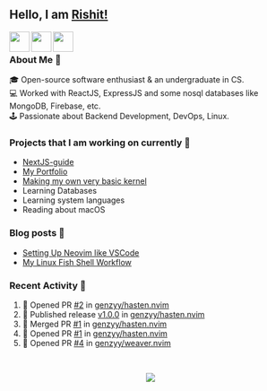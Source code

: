 ## Hello, I am [Rishit!](https://portfolio-genzyy.vercel.app/)

<a href="https://www.linkedin.com/in/rishit-pandey/" target="_blank">
    <img align="left" width="36px" src="https://img.icons8.com/fluency/48/000000/linkedin.png"/>
</a>

<a href="mailto:rishpandey8097@gmail.com" target="_blank">
    <img align="left" width="36px" src="https://img.icons8.com/plasticine/48/000000/gmail-new.png"/>
</a>

<a href="https://drive.google.com/file/d/1qCkZMKmikRYXOyqVC-taDFac7ZNDlGWe/view?usp=sharing" target="_blank">
    <img align="left" width="36px" src="https://img.icons8.com/external-itim2101-lineal-color-itim2101/64/000000/external-resume-human-resources-itim2101-lineal-color-itim2101.png"/>
</a>

<br />

### About Me 🚀

🎓 Open-source software enthusiast & an undergraduate in CS. <br />
💻 Worked with ReactJS, ExpressJS and some nosql databases like MongoDB, Firebase, etc. <br />
🕹️ Passionate about Backend Development, DevOps, Linux. <br />

### Projects that I am working on currently 🚧

- [NextJS-guide](https://github.com/genzyy/NextJS-guide)
- [My Portfolio](https://github.com/genzyy/next-portfolio)
- [Making my own very basic kernel](https://github.com/genzyy/rust_os)
- Learning Databases
- Learning system languages
- Reading about macOS

### Blog posts 📗

<!-- BLOG-POST-LIST:START -->
- [Setting Up Neovim like VSCode](https://dev.to/rishitpandey/setting-up-neovim-like-vscode-j8h)
- [My Linux Fish Shell Workflow](https://dev.to/rishitpandey/my-linux-fish-shell-workflow-28lk)
<!-- BLOG-POST-LIST:END -->

### Recent Activity 👀

<!--START_SECTION:activity-->
1. 💪 Opened PR [#2](https://github.com/genzyy/hasten.nvim/pull/2) in [genzyy/hasten.nvim](https://github.com/genzyy/hasten.nvim)
2. 🚀 Published release [v1.0.0](https://github.com/genzyy/hasten.nvim/releases/tag/v1.0.0) in [genzyy/hasten.nvim](https://github.com/genzyy/hasten.nvim)
3. 🎉 Merged PR [#1](https://github.com/genzyy/hasten.nvim/pull/1) in [genzyy/hasten.nvim](https://github.com/genzyy/hasten.nvim)
4. 💪 Opened PR [#1](https://github.com/genzyy/hasten.nvim/pull/1) in [genzyy/hasten.nvim](https://github.com/genzyy/hasten.nvim)
5. 💪 Opened PR [#4](https://github.com/genzyy/weaver.nvim/pull/4) in [genzyy/weaver.nvim](https://github.com/genzyy/weaver.nvim)
<!--END_SECTION:activity-->
<br />

<p align="center">
  <img src="https://github-readme-stats.vercel.app/api?username=genzyy&show_icons=true&theme=radical&count_private=true&line_height=27">
</p>
